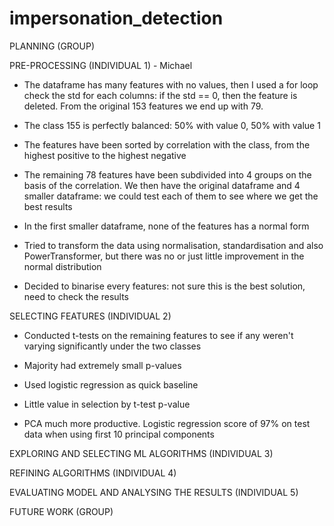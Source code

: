 # impersonation_detection


PLANNING (GROUP)

PRE-PROCESSING (INDIVIDUAL 1) - Michael

* The dataframe has many features with no values, then I used a for loop check the std for each columns: if the std == 0, then the feature is deleted. From the original 153 features we end up with 79.

* The class 155 is perfectly balanced: 50% with value 0, 50% with value 1

* The features have been sorted by correlation with the class, from the highest positive to the highest negative 

* The remaining 78 features have been subdivided into 4 groups on the basis of the correlation. We then have the original dataframe and 4 smaller dataframe: we could test each of them to see where we get the best results 

* In the first smaller dataframe, none of the features has a normal form

* Tried to transform the data using normalisation, standardisation and also PowerTransformer, but there was no or just little improvement in the normal distribution

* Decided to binarise every features: not sure this is the best solution, need to check the results 



SELECTING FEATURES (INDIVIDUAL 2)

* Conducted t-tests on the remaining features to see if any weren't varying significantly under the two classes

* Majority had extremely small p-values

* Used logistic regression as quick baseline

* Little value in selection by t-test p-value

* PCA much more productive. Logistic regression score of 97% on test data when using first 10 principal components

EXPLORING AND SELECTING ML ALGORITHMS (INDIVIDUAL 3)

REFINING ALGORITHMS (INDIVIDUAL 4)

EVALUATING MODEL AND ANALYSING THE RESULTS (INDIVIDUAL 5)

FUTURE WORK (GROUP)
